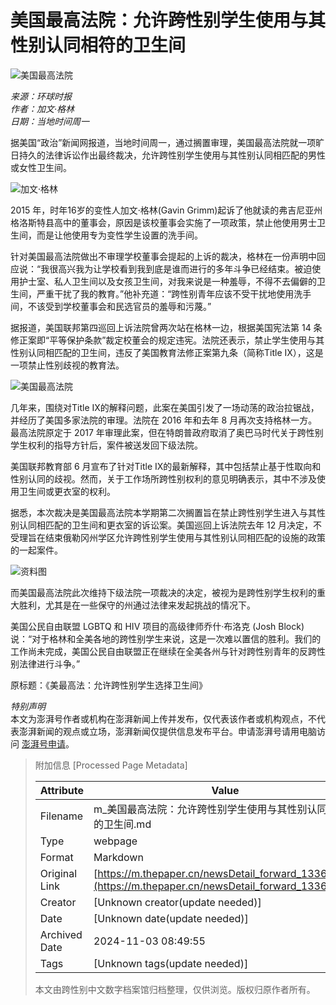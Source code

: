 # 美国最高法院：允许跨性别学生使用与其性别认同相符的卫生间

![美国最高法院](https://image.thepaper.cn/publish/interaction/image/4/529/672.jpg)

*来源：环球时报*  
*作者：加文·格林*  
*日期：当地时间周一*

据美国“政治”新闻网报道，当地时间周一，通过搁置审理，美国最高法院就一项旷日持久的法律诉讼作出最终裁决，允许跨性别学生使用与其性别认同相匹配的男性或女性卫生间。

![加文·格林](https://imagepphcloud.thepaper.cn/pph/image/139/889/189.jpg)

2015 年，时年16岁的变性人加文·格林(Gavin Grimm)起诉了他就读的弗吉尼亚州格洛斯特县高中的董事会，原因是该校董事会实施了一项政策，禁止他使用男士卫生间，而是让他使用专为变性学生设置的洗手间。

针对美国最高法院做出不审理学校董事会提起的上诉的裁决，格林在一份声明中回应说：“我很高兴我为让学校看到我到底是谁而进行的多年斗争已经结束。被迫使用护士室、私人卫生间以及女孩卫生间，对我来说是一种羞辱，不得不去偏僻的卫生间，严重干扰了我的教育。”他补充道：“跨性别青年应该不受干扰地使用洗手间，不该受到学校董事会和民选官员的羞辱和污蔑。”

据报道，美国联邦第四巡回上诉法院曾两次站在格林一边，根据美国宪法第 14 条修正案即“平等保护条款”裁定校董会的规定违宪。法院还表示，禁止学生使用与其性别认同相匹配的卫生间，违反了美国教育法修正案第九条（简称Title IX），这是一项禁止性别歧视的教育法。

![美国最高法院](https://imagepphcloud.thepaper.cn/pph/image/139/889/192.jpg)

几年来，围绕对Title IX的解释问题，此案在美国引发了一场动荡的政治拉锯战，并经历了美国多家法院的审理。法院在 2016 年和去年 8 月再次支持格林一方。最高法院原定于 2017 年审理此案，但在特朗普政府取消了奥巴马时代关于跨性别学生权利的指导方针后，案件被送发回下级法院。

美国联邦教育部 6 月宣布了针对Title IX的最新解释，其中包括禁止基于性取向和性别认同的歧视。然而，关于工作场所跨性别权利的意见明确表示，其中不涉及使用卫生间或更衣室的权利。

据悉，本次裁决是美国最高法院本学期第二次搁置旨在禁止跨性别学生进入与其性别认同相匹配的卫生间和更衣室的诉讼案。美国巡回上诉法院去年 12 月决定，不受理旨在结束俄勒冈州学区允许跨性别学生使用与其性别认同相匹配的设施的政策的一起案件。

![资料图](https://imagepphcloud.thepaper.cn/pph/image/139/889/195.jpg)

而美国最高法院此次维持下级法院一项裁决的决定，被视为是跨性别学生权利的重大胜利，尤其是在一些保守的州通过法律来发起挑战的情况下。

美国公民自由联盟 LGBTQ 和 HIV 项目的高级律师乔什·布洛克 (Josh Block) 说：“对于格林和全美各地的跨性别学生来说，这是一次难以置信的胜利。我们的工作尚未完成，美国公民自由联盟正在继续在全美各州与针对跨性别青年的反跨性别法律进行斗争。”

原标题：《美最高法：允许跨性别学生选择卫生间》

*特别声明*  
本文为澎湃号作者或机构在澎湃新闻上传并发布，仅代表该作者或机构观点，不代表澎湃新闻的观点或立场，澎湃新闻仅提供信息发布平台。申请澎湃号请用电脑访问 [澎湃号申请](https://renzheng.thepaper.cn)。

> 附加信息 [Processed Page Metadata]
>
> | Attribute       | Value                                  |
> |-----------------|----------------------------------------|
> | Filename        | m_美国最高法院：允许跨性别学生使用与其性别认同相符的卫生间.md                             |
> | Type            | webpage                                 |
> | Format          | Markdown                               |
> | Original Link   | [https://m.thepaper.cn/newsDetail_forward_13360658](https://m.thepaper.cn/newsDetail_forward_13360658)                       |
> | Creator         | [Unknown creator(update needed)]                              |
> | Date            | [Unknown date(update needed)]                                 |
> | Archived Date   | 2024-11-03 08:49:55                             |
> | Tags            | [Unknown tags(update needed)]                                 |
>
> 本文由跨性别中文数字档案馆归档整理，仅供浏览。版权归原作者所有。
>